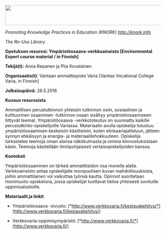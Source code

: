 <img src="md\img034/media/image01.png" width="624" height="65" />

*Promoting Knowledge Practices in Education (KNORK) http://knork.info*

*The Re-Use Library*

**Opetuksen resurssi: Ympäristöosaava-verkkoaineisto \[Environmental Expert course material / in Finnish\]**

**Tekijä(t):** Anna Kepanen ja Piia Kovalainen

**Organisaatio(t)**: Vantaan ammattiopisto Varia \[Vantaa Vocational College Varia, in Finnish\]

**Julkaisupäivä:** 26.5.2016

**Kuvaus resurssista**

Ammatillisen perustutkinnon yhteisiin tutkinnon osiin, sosiaalinen ja kulttuurinen osaaminen -tutkinnon osaan sisältyy ympäristöosaamiseen liittyvät teemat. Ympäristöosaava -verkkototeutus on suunnattu kaikille perustutkinto-opiskelijoille Variassa. Materiaalin avulla opiskelija tutustuu ympäristöosaamisen keskeisiin käsitteisiin, kuten elinkaariajatteluun, jätteen synnyn ehkäisyyn ja energia- ja materiaalitehokkuuteen. Opiskelija tarkastelee teemoja oman alansa näkökulmasta ja omista kiinnostuksistaan käsin. Teemoja käsitellään ilmiöpohjaisesti vertaisopiskelijoiden kanssa.

**Konteksti**

Ympäristöosaaminen on tärkeä ammattitaidon osa monella alalla. Verkkoaineisto antaa opiskelijalle monipuolisen kuvan mahdollisuuksista, joihin ammattilainen voi vaikuttaa työnsä kautta. Opinnot suoritetaan monimuoto-opiskeluna, jossa opiskelijat tuottavat tietoa yhteisesti sovituille oppimisalustoille.

**Materiaalit ja linkit**

-   Ympäristöosaava -sivusto: [*http://www.verkkovaria.fi/kestavakehitys/*](http://www.verkkovaria.fi/kestavakehitys/)

-   Verkkovaria-oppimisympäristö: [*http://www.verkkovaria.fi/*](http://www.verkkovaria.fi/)


